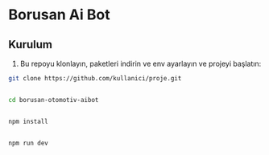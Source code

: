 # Borusan Ai Bot

## Kurulum

1. Bu repoyu klonlayın, paketleri indirin ve env ayarlayın ve projeyi başlatın:

```bash
git clone https://github.com/kullanici/proje.git


cd borusan-otomotiv-aibot


npm install


npm run dev

```
